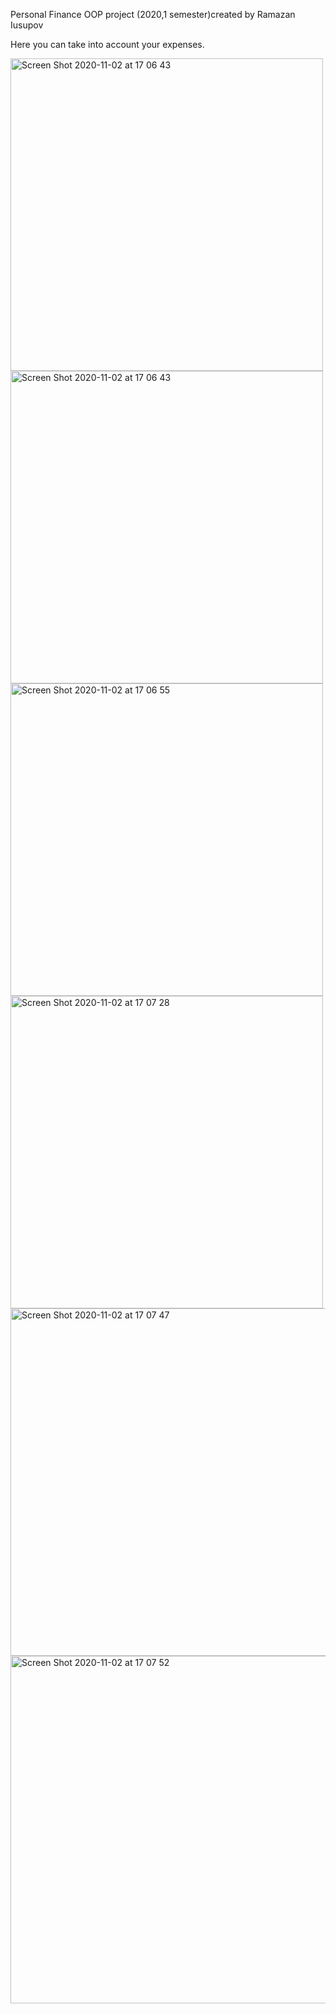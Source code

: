 Personal Finance OOP project (2020,1 semester)created by Ramazan Iusupov

Here you can take into account your expenses.

<img width="500" alt="Screen Shot 2020-11-02 at 17 06 43" src="https://user-images.githubusercontent.com/60435025/97862798-2917e680-1d30-11eb-9ac2-8aacdaa0575a.png">
<img width="500" alt="Screen Shot 2020-11-02 at 17 06 43" src="https://user-images.githubusercontent.com/60435025/97862810-2c12d700-1d30-11eb-9bad-03f6826b423c.png">
<img width="500" alt="Screen Shot 2020-11-02 at 17 06 55" src="https://user-images.githubusercontent.com/60435025/97862812-2d440400-1d30-11eb-88f8-2d115e62bb86.png">
<img width="500" alt="Screen Shot 2020-11-02 at 17 07 28" src="https://user-images.githubusercontent.com/60435025/97862813-2d440400-1d30-11eb-8305-0c293b94937b.png">
<img width="556" alt="Screen Shot 2020-11-02 at 17 07 47" src="https://user-images.githubusercontent.com/60435025/97862815-2ddc9a80-1d30-11eb-8eed-deb503112f7d.png">
<img width="556" alt="Screen Shot 2020-11-02 at 17 07 52" src="https://user-images.githubusercontent.com/60435025/97862819-2ddc9a80-1d30-11eb-8b85-8ccd46a151f9.png">
